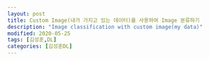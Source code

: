 ```yaml
---
layout: post
title: Custom Image(내가 가지고 있는 데이터)를 사용하여 Image 분류하기
description: "Image classification with custom image(my data)"
modified: 2020-05-25
tags: [김성훈,DL]
categories: [김성훈DL]
---
```



